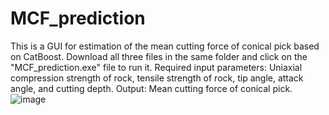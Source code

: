 # MCF_prediction
This is a GUI for estimation of the mean cutting force of conical pick based on CatBoost.
Download all three files in the same folder and click on the "MCF_prediction.exe" file to run it.
Required input parameters: Uniaxial compression strength of rock, tensile strength of rock, tip angle, attack angle, and cutting depth.
Output: Mean cutting force of conical pick.
![image](https://github.com/liuzd2017/MCF_prediction/assets/71111481/2f95eb8c-0687-46f8-921c-511bfcc4b6b1)
